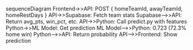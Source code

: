 sequenceDiagram
Frontend->>API: POST { homeTeamId, awayTeamId, homeRestDays }
API->>Supabase: Fetch team stats
Supabase-->>API: Return avg_pts, win_pct, etc.
API->>Python: Call predict.py with features
Python->>ML Model: Get prediction
ML Model-->>Python: 0.723 (72.3% home win)
Python-->>API: Return probability
API-->>Frontend: Show prediction

